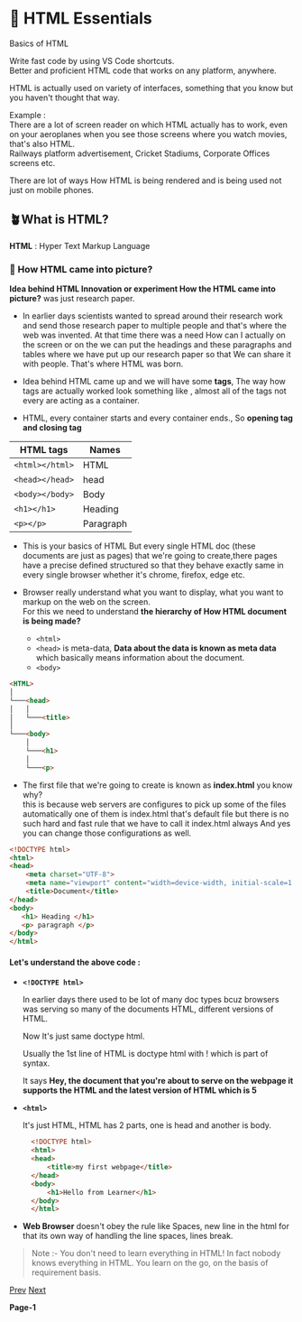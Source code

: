 # 🚀 HTML Essentials

Basics of HTML <br/> 

Write fast code by using VS Code shortcuts. <br/> 
Better and proficient HTML code that works on any platform, anywhere. <br/> 

HTML is actually used on variety of interfaces, something that you know but you haven't thought that way. <br/> 

Example : <br/> 
There are a lot of screen reader on which HTML actually has to work,
even on your aeroplanes when you see those screens where you watch movies, that's also HTML. <br/> 
Railways platform advertisement, Cricket Stadiums, Corporate Offices screens etc.

There are lot of ways How HTML is being rendered and is being used not just on mobile phones.

## 🪴What is HTML?

**HTML** : Hyper Text Markup Language <br/>

### 🧨 How HTML came into picture?

 **Idea behind HTML Innovation or experiment How the HTML came into picture?** was just research paper.
 
- In earlier days scientists wanted to spread around their research work and send those research paper to multiple people and that's where the web was invented. 
 At that time there was a need How can I actually on the screen or on the we can put the headings and these paragraphs and tables where we have put up our research paper so that We can share  it with people. That's where HTML was born.

- Idea behind HTML came up and we will have some **tags**, The way how tags are actually worked look something like <html> ,
almost all of the tags not every are acting as a container.

- HTML, every container starts <html> and every container ends.</html>, So **opening tag and closing tag** 

| HTML tags | Names |
|-----------|-------|
| ```<html></html>```  | HTML |
| ```<head></head>```  | head |
| ```<body></body>```  | Body |
| ```<h1></h1>``` |  Heading |
| ```<p></p>``` |  Paragraph |


- This is your basics of HTML But every single HTML doc (these documents are just as pages) that we're going to create,there pages have a precise defined structured
  so that they behave exactly same in every single browser whether it's chrome, firefox, edge etc. <br/>

- Browser really understand what you want to display, what you want to markup on the web on the screen. <br/>
For this we need to understand **the hierarchy of How HTML document is being made?**
  - ```<html>```
  - ```<head>``` is meta-data, **Data about the data is known as meta data** which basically means information about the document.
  - ```<body>```
  
```html
<HTML>
│    
└───<head>
│   │     
│   └───<title>                 
│   
└───<body>
    │     
    └───<h1>
    │   
    └───<p>
```

- The first file that we're going to create is known as **index.html** you know why? <br/>
  this is because web servers are configures to pick up some of the files automatically one of them is index.html that's default file
  but there is no such hard and fast rule that we have to call it index.html always And yes you can change those configurations as well.

```html
<!DOCTYPE html>
<html>
<head>
    <meta charset="UTF-8">
    <meta name="viewport" content="width=device-width, initial-scale=1.0">
    <title>Document</title>
</head>
<body>
   <h1> Heading </h1>
   <p> paragraph </p> 
</body>
</html>
```

#### Let's understand the above code : 
  
 - **```<!DOCTYPE html>```** <br/>
 
   In earlier days there used to be lot of many doc types bcuz browsers was serving so many of the documents HTML, different versions of HTML. <br/>

   Now It's just same doctype html. <br/>
   
   Usually the 1st line of HTML is doctype html with ! which is part of syntax. <br/>

   It says **Hey, the document that you're about to serve on the webpage it supports the HTML and the latest version of HTML which is 5** <br/>

- **```<html>```** <br/>

  It's just HTML, HTML has 2 parts, one is head and another is body. <br/>

  ```html
    <!DOCTYPE html>
    <html>
    <head>
        <title>my first webpage</title>
    </head>
    <body>
        <h1>Hello from Learner</h1>
    </body>
    </html>
  ```

- **Web Browser** doesn't obey the rule like Spaces, new line in the html for that its own way of handling the line spaces, lines break.  

> Note :- You don't need to learn everything in HTML! In fact nobody knows  everything in HTML. You learn on the go, on the basis of requirement basis.

[Prev]() [Next]()

**Page-1**
